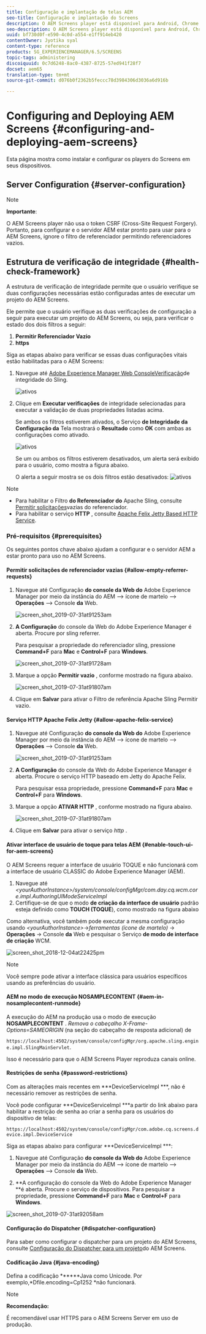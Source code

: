 ```yaml
---
title: Configuração e implantação de telas AEM
seo-title: Configuração e implantação do Screens
description: O AEM Screens player está disponível para Android, Chrome OS, iOS e Windows. Esta página descreve a configuração e a implantação do AEM Screens e também resume as diretrizes de seleção h/w para o dispositivo do player.
seo-description: O AEM Screens player está disponível para Android, Chrome OS, iOS e Windows. Esta página descreve a configuração e a implantação do AEM Screens e também resume as diretrizes de seleção h/w para o dispositivo do player.
uuid: bf730d0f-e590-4c0d-a554-e1ff914eb420
contentOwner: Jyotika syal
content-type: reference
products: SG_EXPERIENCEMANAGER/6.5/SCREENS
topic-tags: administering
discoiquuid: 0c7d6248-8ac0-4387-8725-57ed941f28f7
docset: aem65
translation-type: tm+mt
source-git-commit: d076b0f2362b5feccc78d3984306d3036a6d916b

---
```



# Configuring and Deploying AEM Screens {#configuring-and-deploying-aem-screens}

Esta página mostra como instalar e configurar os players do Screens em seus dispositivos.

## Server Configuration {#server-configuration}

>[!NOTE]
>
>**Importante**:
>
>O AEM Screens player não usa o token CSRF (Cross-Site Request Forgery). Portanto, para configurar e o servidor AEM estar pronto para usar para o AEM Screens, ignore o filtro de referenciador permitindo referenciadores vazios.

## Estrutura de verificação de integridade {#health-check-framework}

A estrutura de verificação de integridade permite que o usuário verifique se duas configurações necessárias estão configuradas antes de executar um projeto do AEM Screens.

Ele permite que o usuário verifique as duas verificações de configuração a seguir para executar um projeto do AEM Screens, ou seja, para verificar o estado dos dois filtros a seguir:

1. **Permitir Referenciador Vazio**
2. **https**

Siga as etapas abaixo para verificar se essas duas configurações vitais estão habilitadas para o AEM Screens:

1. Navegue até [Adobe Experience Manager Web ConsoleVerificação](http://localhost:4502/system/console/healthcheck?tags=screensconfigs&overrideGlobalTimeout=)de integridade do Sling.

   ![ativos](assets/health-check1.png)


2. Clique em **Executar verificações** de integridade selecionadas para executar a validação de duas propriedades listadas acima.

   Se ambos os filtros estiverem ativados, o Serviço **de Integridade da Configuração da** Tela mostrará o **Resultado** como **OK** com ambas as configurações como ativado.

   ![ativos](assets/health-check2.png)

   Se um ou ambos os filtros estiverem desativados, um alerta será exibido para o usuário, como mostra a figura abaixo.

   O alerta a seguir mostra se os dois filtros estão desativados:
   ![ativos](assets/health-check3.png)

>[!NOTE]
>
>* Para habilitar o Filtro **do Referenciador do** Apache Sling, consulte [Permitir solicitações](/help/user-guide/configuring-screens-introduction.md#allow-empty-referrer-requests)vazias do referenciador.
>* Para habilitar o serviço **HTTP** , consulte [Apache Felix Jetty Based HTTP Service](/help/user-guide/configuring-screens-introduction.md#allow-apache-felix-service).


### Pré-requisitos {#prerequisites}

Os seguintes pontos chave abaixo ajudam a configurar e o servidor AEM a estar pronto para uso no AEM Screens.

#### Permitir solicitações de referenciador vazias {#allow-empty-referrer-requests}

1. Navegue até Configuração **do console da Web do** Adobe Experience Manager por meio da instância do AEM —> ícone de martelo —> **Operações** —> Console **da** Web.

   ![screen_shot_2019-07-31at91253am](assets/screen_shot_2019-07-31at91253am.png)

1. **A Configuração** do console da Web do Adobe Experience Manager é aberta. Procure por sling referrer.

   Para pesquisar a propriedade do referenciador sling, pressione **Command+F** para **Mac** e **Control+F** para **Windows**.

   ![screen_shot_2019-07-31at91728am](assets/screen_shot_2019-07-31at91728am.png)

1. Marque a opção **Permitir vazio** , conforme mostrado na figura abaixo.

   ![screen_shot_2019-07-31at91807am](assets/screen_shot_2019-07-31at91807am.png)

1. Clique em **Salvar** para ativar o Filtro de referência Apache Sling Permitir vazio.

#### Serviço HTTP Apache Felix Jetty {#allow-apache-felix-service}

1. Navegue até Configuração **do console da Web do** Adobe Experience Manager por meio da instância do AEM —> ícone de martelo —> **Operações** —> Console **da** Web.

   ![screen_shot_2019-07-31at91253am](assets/screen_shot_2019-07-31at91253am.png)

1. **A Configuração** do console da Web do Adobe Experience Manager é aberta. Procure o serviço HTTP baseado em Jetty do Apache Felix.

   Para pesquisar essa propriedade, pressione **Command+F** para **Mac** e **Control+F** para **Windows**.

1. Marque a opção **ATIVAR HTTP** , conforme mostrado na figura abaixo.

   ![screen_shot_2019-07-31at91807am](assets/http-image.png)

1. Clique em **Salvar** para ativar o serviço *http* .

#### Ativar interface de usuário de toque para telas AEM {#enable-touch-ui-for-aem-screens}

O AEM Screens requer a interface de usuário TOQUE e não funcionará com a interface de usuário CLASSIC do Adobe Experience Manager (AEM).

1. Navegue até *&lt;yourAuthorInstance>/system/console/configMgr/com.day.cq.wcm.core.impl.AuthoringUIModeServiceImpl*
1. Certifique-se de que o modo **de criação da interface de usuário** padrão esteja definido como **TOUCH (TOQUE**), como mostrado na figura abaixo

Como alternativa, você também pode executar a mesma configuração usando *&lt;yourAuthorInstance>*->*ferramentas (ícone de martelo)* -> **Operações** -> Console **da** Web e pesquisar o Serviço **de modo de interface de criação** WCM.

![screen_shot_2018-12-04at22425pm](assets/screen_shot_2018-12-04at22425pm.png)

>[!NOTE]
>
>Você sempre pode ativar a interface clássica para usuários específicos usando as preferências do usuário.

#### AEM no modo de execução NOSAMPLECONTENT {#aem-in-nosamplecontent-runmode}

A execução do AEM na produção usa o modo de execução **NOSAMPLECONTENT** . *Remova o cabeçalho X-Frame-Options=SAMEORIGIN* (na seção do cabeçalho de resposta adicional) de

`https://localhost:4502/system/console/configMgr/org.apache.sling.engine.impl.SlingMainServlet`.

Isso é necessário para que o AEM Screens Player reproduza canais online.

#### Restrições de senha {#password-restrictions}

Com as alterações mais recentes em ***DeviceServiceImpl ***, não é necessário remover as restrições de senha.

Você pode configurar ***DeviceServiceImpl ***a partir do link abaixo para habilitar a restrição de senha ao criar a senha para os usuários do dispositivo de telas:

`https://localhost:4502/system/console/configMgr/com.adobe.cq.screens.device.impl.DeviceService`

Siga as etapas abaixo para configurar ***DeviceServiceImpl ***:

1. Navegue até Configuração **do console da Web do** Adobe Experience Manager por meio da instância do AEM —> ícone de martelo —> **Operações** —> Console **da** Web.

1. **A configuração do console da Web do Adobe Experience Manager **é aberta. Procure o serviço de dispositivos. Para pesquisar a propriedade, pressione **Command+F** para **Mac** e **Control+F** para **Windows**.

![screen_shot_2019-07-31at92058am](assets/screen_shot_2019-07-31at92058am.png)

#### Configuração do Dispatcher {#dispatcher-configuration}

Para saber como configurar o dispatcher para um projeto do AEM Screens, consulte [Configuração do Dispatcher para um projeto](dispatcher-configurations-aem-screens.md)do AEM Screens.

#### Codificação Java {#java-encoding}

Defina a codificação ******Java como Unicode. Por exemplo,*Dfile.encoding=Cp1252 *não funcionará.

>[!NOTE]
>
>**Recomendação:**
>
>É recomendável usar HTTPS para o AEM Screens Server em uso de produção.








